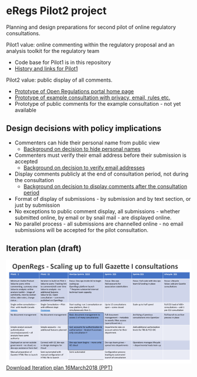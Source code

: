 eRegs Pilot2 project
=====

Planning and design preparations for second pilot of online regulatory consultations. 

Pilot1 value: online commenting within the regulatory proposal and an analysis toolkit for the regulatory team

* Code base for Pilot1 is in this repository
* [History and links for Pilot1](./Pilot1_history.md)

Pilot2 value: public display of all comments. 

* [Prototype of Open Regulations portal home page](https://vation-ca.github.io/p2protos/p2openregs.html)
* [Prototype of example consultation with privacy, email, rules etc.](https://vation-ca.github.io/p2protos/p2form-1-en.html)
* Prototype of public comments for the example consultation - not yet available

## Design decisions with policy implications

   
* Commenters can hide their personal name from public view 
  * [Background on decision to hide personal names](Decisions_names.md) 
* Commenters must verify their email address before their submission is accepted
  * [Background on decision to verify email addresses](Decisions_emails.md)
* Display comments publicly at the end of consultation period, not during the consultation 
  * [Background on decision to display comments after the consultation period](Decisions_timing.md)
* Format of display of submissions - by submission and by text section, or just by submission
* No exceptions to public comment display, all submissions - whether submitted online, by email or by snail mail -  are displayed online.
* No parallel process - all submissions are channelled online - no email submissions will be accepted for the pilot consultation.

## Iteration plan (draft)

![iteration plan in columns](./img/Iteration_plan_16March2018.png)
[Download Iteration plan 16March2018 (PPT)](Iteration_plan_16March2018.ppt)

